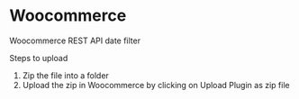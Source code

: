 # Woocommerce
Woocommerce REST API date filter

Steps to upload
1. Zip the file into a folder
2. Upload the zip in Woocommerce by clicking on Upload Plugin as zip file
